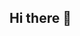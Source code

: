 ## Hi there 👋

<!--
**angellambcab/angellambcab** is a ✨ _special_ ✨ repository because its `README.md` (this file) appears on your GitHub profile.

Here are some ideas to get you started:

- 🔭 I’m currently working on: I'm currently working on a six month digital campaign series for work
- 🌱 I’m currently learning: Right here with ya...learning code
- 📫 How to reach me: Email: alambrix@asu.edu
- 😄 Pronouns: She/Her/Hers
- ⚡ Fun fact: Note really a fun fact, but - I ♥️ all things design. Interior, fine arts, garden, painting, graphics, motion, etc. I guess one weird fun fact would be that I drove a fork lift for nine years in the nineties for two different injection molding factories. This was all my pre-design era - during my fine arts hobby era.
-->
